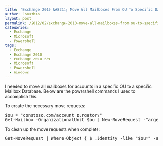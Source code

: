 ```yaml
---
title: 'Exchange 2010 &#8211; Move All Mailboxes From OU To Specific Database'
author: Jonathan
layout: post
permalink: /2012/02/exchange-2010-move-all-mailboxes-from-ou-to-specific-database/
categories:
  - Exchange
  - Microsoft
  - Powershell
tags:
  - Exchange
  - Exchange 2010
  - Exchange 2010 SP1
  - Microsoft
  - Powershell
  - Windows
---
```

I needed to move all mailboxes for accounts in a specific OU to a specific Mailbox Database. Below are the powershell commands I used to accomplish this.

To create the necessary move requests:

<pre class="brush: powershell; title: ; notranslate" title="">$ou = "constoso.com/account purgatory"
Get-Mailbox -OrganizationalUnit $ou | New-MoveRequest -TargetDatabase "Purgatory"
</pre>

To clean up the move requests when complete:

<pre class="brush: powershell; title: ; notranslate" title="">Get-MoveRequest | Where-Object { $_.Identity -like "$ou*" -and $_.Status -eq "Completed" } | Remove-MoveRequest -Confirm:$false
</pre>